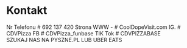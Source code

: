 # Kontakt


Nr Telefonu  # 692 137 420
Strona WWW - # CoolDopeVisit.com
IG. #  CDVPizza 
FB # CDVPizza_funbase
TIK Tok # CDVPIZZABASE	
SZUKAJ NAS NA PYSZNE.PL LUB UBER EATS
	

